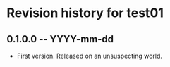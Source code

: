 # Revision history for test01

## 0.1.0.0 -- YYYY-mm-dd

* First version. Released on an unsuspecting world.
